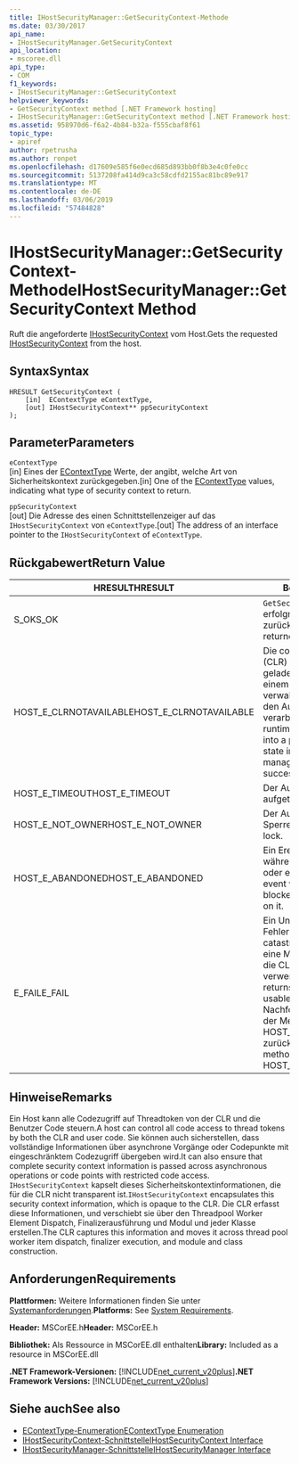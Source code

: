 ```yaml
---
title: IHostSecurityManager::GetSecurityContext-Methode
ms.date: 03/30/2017
api_name:
- IHostSecurityManager.GetSecurityContext
api_location:
- mscoree.dll
api_type:
- COM
f1_keywords:
- IHostSecurityManager::GetSecurityContext
helpviewer_keywords:
- GetSecurityContext method [.NET Framework hosting]
- IHostSecurityManager::GetSecurityContext method [.NET Framework hosting]
ms.assetid: 958970d6-f6a2-4b84-b32a-f555cbaf8f61
topic_type:
- apiref
author: rpetrusha
ms.author: ronpet
ms.openlocfilehash: d17609e585f6e0ecd685d893bb0f8b3e4c0fe0cc
ms.sourcegitcommit: 5137208fa414d9ca3c58cdfd2155ac81bc89e917
ms.translationtype: MT
ms.contentlocale: de-DE
ms.lasthandoff: 03/06/2019
ms.locfileid: "57484828"
---
```

# <a name="ihostsecuritymanagergetsecuritycontext-method"></a><span data-ttu-id="920b8-102">IHostSecurityManager::GetSecurityContext-Methode</span><span class="sxs-lookup"><span data-stu-id="920b8-102">IHostSecurityManager::GetSecurityContext Method</span></span>
<span data-ttu-id="920b8-103">Ruft die angeforderte [IHostSecurityContext](../../../../docs/framework/unmanaged-api/hosting/ihostsecuritycontext-interface.md) vom Host.</span><span class="sxs-lookup"><span data-stu-id="920b8-103">Gets the requested [IHostSecurityContext](../../../../docs/framework/unmanaged-api/hosting/ihostsecuritycontext-interface.md) from the host.</span></span>  
  
## <a name="syntax"></a><span data-ttu-id="920b8-104">Syntax</span><span class="sxs-lookup"><span data-stu-id="920b8-104">Syntax</span></span>  
  
```  
HRESULT GetSecurityContext (  
    [in]  EContextType eContextType,   
    [out] IHostSecurityContext** ppSecurityContext  
);  
```  
  
## <a name="parameters"></a><span data-ttu-id="920b8-105">Parameter</span><span class="sxs-lookup"><span data-stu-id="920b8-105">Parameters</span></span>  
 `eContextType`  
 <span data-ttu-id="920b8-106">[in] Eines der [EContextType](../../../../docs/framework/unmanaged-api/hosting/econtexttype-enumeration.md) Werte, der angibt, welche Art von Sicherheitskontext zurückgegeben.</span><span class="sxs-lookup"><span data-stu-id="920b8-106">[in] One of the [EContextType](../../../../docs/framework/unmanaged-api/hosting/econtexttype-enumeration.md) values, indicating what type of security context to return.</span></span>  
  
 `ppSecurityContext`  
 <span data-ttu-id="920b8-107">[out] Die Adresse des einen Schnittstellenzeiger auf das `IHostSecurityContext` von `eContextType`.</span><span class="sxs-lookup"><span data-stu-id="920b8-107">[out] The address of an interface pointer to the `IHostSecurityContext` of `eContextType`.</span></span>  
  
## <a name="return-value"></a><span data-ttu-id="920b8-108">Rückgabewert</span><span class="sxs-lookup"><span data-stu-id="920b8-108">Return Value</span></span>  
  
|<span data-ttu-id="920b8-109">HRESULT</span><span class="sxs-lookup"><span data-stu-id="920b8-109">HRESULT</span></span>|<span data-ttu-id="920b8-110">Beschreibung</span><span class="sxs-lookup"><span data-stu-id="920b8-110">Description</span></span>|  
|-------------|-----------------|  
|<span data-ttu-id="920b8-111">S_OK</span><span class="sxs-lookup"><span data-stu-id="920b8-111">S_OK</span></span>|<span data-ttu-id="920b8-112">`GetSecurityContext` wurde erfolgreich zurückgegeben.</span><span class="sxs-lookup"><span data-stu-id="920b8-112">`GetSecurityContext` returned successfully.</span></span>|  
|<span data-ttu-id="920b8-113">HOST_E_CLRNOTAVAILABLE</span><span class="sxs-lookup"><span data-stu-id="920b8-113">HOST_E_CLRNOTAVAILABLE</span></span>|<span data-ttu-id="920b8-114">Die common Language Runtime (CLR) wurde nicht in einen Prozess geladen wurde, oder die CLR ist in einem Zustand, in dem nicht verwalteten Code ausführen oder den Aufruf erfolgreich zu verarbeiten.</span><span class="sxs-lookup"><span data-stu-id="920b8-114">The common language runtime (CLR) has not been loaded into a process, or the CLR is in a state in which it cannot run managed code or process the call successfully.</span></span>|  
|<span data-ttu-id="920b8-115">HOST_E_TIMEOUT</span><span class="sxs-lookup"><span data-stu-id="920b8-115">HOST_E_TIMEOUT</span></span>|<span data-ttu-id="920b8-116">Der Aufruf ist ein Timeout aufgetreten.</span><span class="sxs-lookup"><span data-stu-id="920b8-116">The call timed out.</span></span>|  
|<span data-ttu-id="920b8-117">HOST_E_NOT_OWNER</span><span class="sxs-lookup"><span data-stu-id="920b8-117">HOST_E_NOT_OWNER</span></span>|<span data-ttu-id="920b8-118">Der Aufrufer ist nicht Besitzer der Sperre.</span><span class="sxs-lookup"><span data-stu-id="920b8-118">The caller does not own the lock.</span></span>|  
|<span data-ttu-id="920b8-119">HOST_E_ABANDONED</span><span class="sxs-lookup"><span data-stu-id="920b8-119">HOST_E_ABANDONED</span></span>|<span data-ttu-id="920b8-120">Ein Ereignis wurde abgebrochen, während sich der blockierte Thread oder eine Fiber darauf gewartet.</span><span class="sxs-lookup"><span data-stu-id="920b8-120">An event was canceled while a blocked thread or fiber was waiting on it.</span></span>|  
|<span data-ttu-id="920b8-121">E_FAIL</span><span class="sxs-lookup"><span data-stu-id="920b8-121">E_FAIL</span></span>|<span data-ttu-id="920b8-122">Ein Unbekannter Schwerwiegender Fehler ist aufgetreten.</span><span class="sxs-lookup"><span data-stu-id="920b8-122">An unknown catastrophic failure occurred.</span></span> <span data-ttu-id="920b8-123">Wenn eine Methode E_FAIL zurückgibt, ist die CLR nicht mehr im Prozess verwendet werden.</span><span class="sxs-lookup"><span data-stu-id="920b8-123">When a method returns E_FAIL, the CLR is no longer usable within the process.</span></span> <span data-ttu-id="920b8-124">Nachfolgende Aufrufe zum Hosten der Methoden HOST_E_CLRNOTAVAILABLE zurück.</span><span class="sxs-lookup"><span data-stu-id="920b8-124">Subsequent calls to hosting methods return HOST_E_CLRNOTAVAILABLE.</span></span>|  
  
## <a name="remarks"></a><span data-ttu-id="920b8-125">Hinweise</span><span class="sxs-lookup"><span data-stu-id="920b8-125">Remarks</span></span>  
 <span data-ttu-id="920b8-126">Ein Host kann alle Codezugriff auf Threadtoken von der CLR und die Benutzer Code steuern.</span><span class="sxs-lookup"><span data-stu-id="920b8-126">A host can control all code access to thread tokens by both the CLR and user code.</span></span> <span data-ttu-id="920b8-127">Sie können auch sicherstellen, dass vollständige Informationen über asynchrone Vorgänge oder Codepunkte mit eingeschränktem Codezugriff übergeben wird.</span><span class="sxs-lookup"><span data-stu-id="920b8-127">It can also ensure that complete security context information is passed across asynchronous operations or code points with restricted code access.</span></span> <span data-ttu-id="920b8-128">`IHostSecurityContext` kapselt dieses Sicherheitskontextinformationen, die für die CLR nicht transparent ist.</span><span class="sxs-lookup"><span data-stu-id="920b8-128">`IHostSecurityContext` encapsulates this security context information, which is opaque to the CLR.</span></span> <span data-ttu-id="920b8-129">Die CLR erfasst diese Informationen, und verschiebt sie über den Threadpool Worker Element Dispatch, Finalizerausführung und Modul und jeder Klasse erstellen.</span><span class="sxs-lookup"><span data-stu-id="920b8-129">The CLR captures this information and moves it across thread pool worker item dispatch, finalizer execution, and module and class construction.</span></span>  
  
## <a name="requirements"></a><span data-ttu-id="920b8-130">Anforderungen</span><span class="sxs-lookup"><span data-stu-id="920b8-130">Requirements</span></span>  
 <span data-ttu-id="920b8-131">**Plattformen:** Weitere Informationen finden Sie unter [Systemanforderungen](../../../../docs/framework/get-started/system-requirements.md).</span><span class="sxs-lookup"><span data-stu-id="920b8-131">**Platforms:** See [System Requirements](../../../../docs/framework/get-started/system-requirements.md).</span></span>  
  
 <span data-ttu-id="920b8-132">**Header:** MSCorEE.h</span><span class="sxs-lookup"><span data-stu-id="920b8-132">**Header:** MSCorEE.h</span></span>  
  
 <span data-ttu-id="920b8-133">**Bibliothek:** Als Ressource in MSCorEE.dll enthalten</span><span class="sxs-lookup"><span data-stu-id="920b8-133">**Library:** Included as a resource in MSCorEE.dll</span></span>  
  
 <span data-ttu-id="920b8-134">**.NET Framework-Versionen:** [!INCLUDE[net_current_v20plus](../../../../includes/net-current-v20plus-md.md)]</span><span class="sxs-lookup"><span data-stu-id="920b8-134">**.NET Framework Versions:** [!INCLUDE[net_current_v20plus](../../../../includes/net-current-v20plus-md.md)]</span></span>  
  
## <a name="see-also"></a><span data-ttu-id="920b8-135">Siehe auch</span><span class="sxs-lookup"><span data-stu-id="920b8-135">See also</span></span>
- [<span data-ttu-id="920b8-136">EContextType-Enumeration</span><span class="sxs-lookup"><span data-stu-id="920b8-136">EContextType Enumeration</span></span>](../../../../docs/framework/unmanaged-api/hosting/econtexttype-enumeration.md)
- [<span data-ttu-id="920b8-137">IHostSecurityContext-Schnittstelle</span><span class="sxs-lookup"><span data-stu-id="920b8-137">IHostSecurityContext Interface</span></span>](../../../../docs/framework/unmanaged-api/hosting/ihostsecuritycontext-interface.md)
- [<span data-ttu-id="920b8-138">IHostSecurityManager-Schnittstelle</span><span class="sxs-lookup"><span data-stu-id="920b8-138">IHostSecurityManager Interface</span></span>](../../../../docs/framework/unmanaged-api/hosting/ihostsecuritymanager-interface.md)
